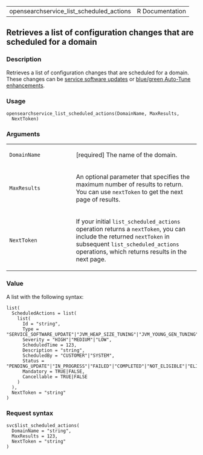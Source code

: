 <table style="width: 100%;">
<tbody>
<tr class="odd">
<td>opensearchservice_list_scheduled_actions</td>
<td style="text-align: right;">R Documentation</td>
</tr>
</tbody>
</table>

## Retrieves a list of configuration changes that are scheduled for a domain

### Description

Retrieves a list of configuration changes that are scheduled for a
domain. These changes can be [service software
updates](https://docs.aws.amazon.com/opensearch-service/latest/developerguide/service-software.html)
or [blue/green Auto-Tune
enhancements](https://docs.aws.amazon.com/opensearch-service/latest/developerguide/auto-tune.html#auto-tune-types).

### Usage

    opensearchservice_list_scheduled_actions(DomainName, MaxResults,
      NextToken)

### Arguments

<table>
<colgroup>
<col style="width: 35%" />
<col style="width: 65%" />
</colgroup>
<tbody>
<tr class="odd">
<td><code
id="opensearchservice_list_scheduled_actions_:_DomainName">DomainName</code></td>
<td><p>[required] The name of the domain.</p></td>
</tr>
<tr class="even">
<td><code
id="opensearchservice_list_scheduled_actions_:_MaxResults">MaxResults</code></td>
<td><p>An optional parameter that specifies the maximum number of
results to return. You can use <code>nextToken</code> to get the next
page of results.</p></td>
</tr>
<tr class="odd">
<td><code
id="opensearchservice_list_scheduled_actions_:_NextToken">NextToken</code></td>
<td><p>If your initial <code>list_scheduled_actions</code> operation
returns a <code>nextToken</code>, you can include the returned
<code>nextToken</code> in subsequent <code>list_scheduled_actions</code>
operations, which returns results in the next page.</p></td>
</tr>
</tbody>
</table>

### Value

A list with the following syntax:

    list(
      ScheduledActions = list(
        list(
          Id = "string",
          Type = "SERVICE_SOFTWARE_UPDATE"|"JVM_HEAP_SIZE_TUNING"|"JVM_YOUNG_GEN_TUNING",
          Severity = "HIGH"|"MEDIUM"|"LOW",
          ScheduledTime = 123,
          Description = "string",
          ScheduledBy = "CUSTOMER"|"SYSTEM",
          Status = "PENDING_UPDATE"|"IN_PROGRESS"|"FAILED"|"COMPLETED"|"NOT_ELIGIBLE"|"ELIGIBLE",
          Mandatory = TRUE|FALSE,
          Cancellable = TRUE|FALSE
        )
      ),
      NextToken = "string"
    )

### Request syntax

    svc$list_scheduled_actions(
      DomainName = "string",
      MaxResults = 123,
      NextToken = "string"
    )
